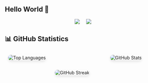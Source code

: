 ## Hello World 👋
<p align="center">
  <a target="_blank"href="https://www.linkedin.com/in/sarrabenyahia/"><img src="https://img.shields.io/badge/linkedin-%230077B5.svg?&style=for-the-badge&logo=linkedin&logoColor=white" /></a>&nbsp;&nbsp;&nbsp;&nbsp;
  <a href="mailto:benyahiasarra9@gmail.com?subject=Hello%20Sarra,%20From%20Github"><img src="https://img.shields.io/badge/gmail-%23D14836.svg?&style=for-the-badge&logo=gmail&logoColor=white" /></a>&nbsp;&nbsp;&nbsp;&nbsp;
</p>


## 📊 GitHub Statistics


<div style="display: flex; justify-content: center; align-items: flex-start; flex-wrap: wrap; margin: 20px 0;">

  <div style="flex: 1; max-width: 400px; margin: 10px;">
    <img src="https://github-readme-stats.vercel.app/api/top-langs?username=sarrabenyahia&show_icons=true&locale=en&layout=compact&theme=radical" alt="Top Languages" style="border-radius: 10px; box-shadow: 0 4px 8px rgba(0, 0, 0, 0.1);"/>
  </div>

  <div style="flex: 1; max-width: 400px; margin: 10px; text-align: center;">
    <img src="https://github-readme-stats.vercel.app/api?username=sarrabenyahia&show_icons=true&locale=en&theme=radical" alt="GitHub Stats" style="border-radius: 10px; box-shadow: 0 4px 8px rgba(0, 0, 0, 0.1);"/>
  </div>

</div>

  <div style="flex: 1; max-width: 400px; margin: 10px; text-align: center;">
  <img src="https://github-readme-streak-stats.herokuapp.com/?user=sarrabenyahia&theme=radical" alt="GitHub Streak" style="border-radius: 10px; box-shadow: 0 4px 8px rgba(0, 0, 0, 0.1);"/>
</div>


